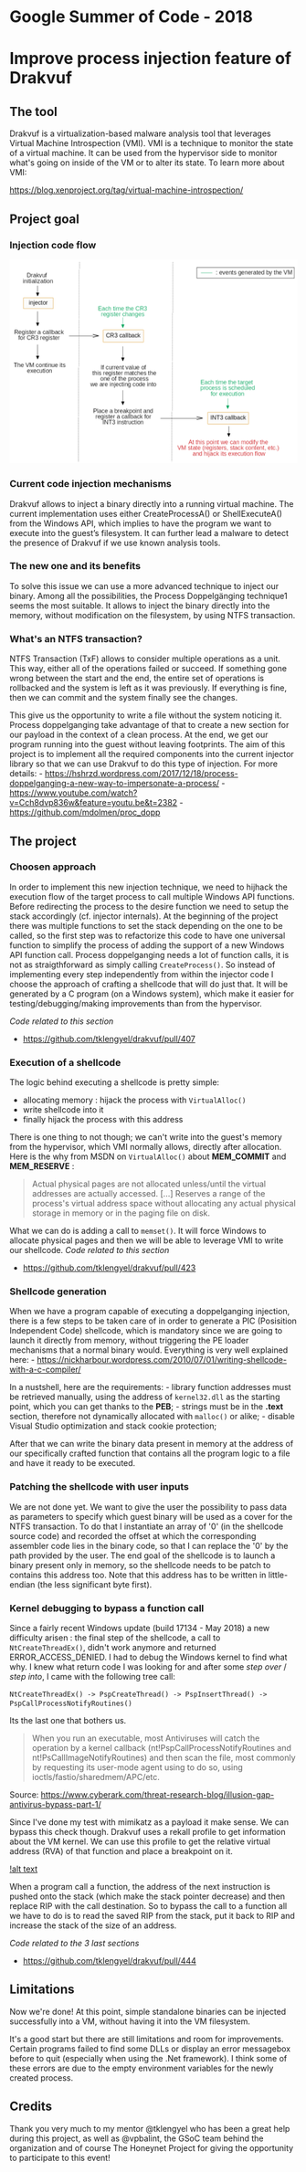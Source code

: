 Google Summer of Code - 2018
============================

Improve process injection feature of Drakvuf
============================================

The tool
--------

Drakvuf is a virtualization-based malware analysis tool that leverages Virtual
Machine Introspection (VMI). VMI is a technique to monitor the state of a
virtual machine. It can be used from the hypervisor side to monitor what's going
on inside of the VM or to alter its state. To learn more about VMI:

https://blog.xenproject.org/tag/virtual-machine-introspection/


Project goal
------------

### Injection code flow

![alt text][injector_internals]


### Current code injection mechanisms

Drakvuf allows to inject a binary directly into a running virtual machine. The
current implementation uses either CreateProcessA() or ShellExecuteA() from the
Windows API, which implies to have the program we want to execute into the
guest’s filesystem. It can further lead a malware to detect the presence
of Drakvuf if we use known analysis tools.

### The new one and its benefits

To solve this issue we can use a more advanced technique to inject our binary.
Among all the possibilities, the Process Doppelgänging technique1 seems the most
suitable. It allows to inject the binary directly into the memory, without
modification on the filesystem, by using NTFS transaction.

### What's an NTFS transaction?

NTFS Transaction (TxF) allows to consider multiple operations as a unit. This
way, either all of the operations failed or succeed. If something gone wrong
between the start and the end, the entire set of operations is rollbacked and
the system is left as it was previously. If everything is fine, then we can
commit and the system finally see the changes.

This give us the opportunity to write a file without the system noticing it.
Process doppelganging take advantage of that to create a new section for our
payload in the context of a clean process. At the end, we get our program
running into the guest without leaving footprints. The aim of this project is
to implement all the required components into the current injector library so
that we can use Drakvuf to do this type of injection. For more details:
    - https://hshrzd.wordpress.com/2017/12/18/process-doppelganging-a-new-way-to-impersonate-a-process/
    - https://www.youtube.com/watch?v=Cch8dvp836w&feature=youtu.be&t=2382
    - https://github.com/mdolmen/proc_dopp


The project
-----------

### Choosen approach

In order to implement this new injection technique, we need to hijhack the
execution flow of the target process to call multiple Windows API functions.
Before redirecting the process to the desire function we need to setup the stack
accordingly (cf. injector internals). At the beginning of the project there was
multiple functions to set the stack depending on the one to be called, so the
first step was to refactorize this code to have one universal function to
simplify the process of adding the support of a new Windows API function call.
Process doppelganging needs a lot of function calls, it is not as
straigthforward as simply calling `CreateProcess()`. So instead of implementing
every step independently from within the injector code I choose the approach of
crafting a shellcode that will do just that. It will be generated by a C program
(on a Windows system), which make it easier for testing/debugging/making
improvements than from the hypervisor.

_Code related to this section_
- https://github.com/tklengyel/drakvuf/pull/407

### Execution of a shellcode

The logic behind executing a shellcode is pretty simple:
- allocating memory : hijack the process with `VirtualAlloc()`
- write shellcode into it
- finally hijack the process with this address

There is one thing to not though; we can't write into the guest's memory from
the hypervisor, which VMI normally allows, directly after allocation. Here is
the why from MSDN on `VirtualAlloc()` about __MEM_COMMIT__ and __MEM_RESERVE__ :
>  Actual physical pages are not allocated unless/until the virtual addresses
>  are actually accessed. 
>  [...]
>  Reserves a range of the process's virtual address space without allocating
>  any actual physical storage in memory or in the paging file on disk.

What we can do is adding a call to `memset()`. It will force Windows to allocate
physical pages and then we will be able to leverage VMI to write our shellcode.
_Code related to this section_
- https://github.com/tklengyel/drakvuf/pull/423

### Shellcode generation

When we have a program capable of executing a doppelganging injection, there is
a few steps to be taken care of in order to generate a PIC (Posisition
Independent Code) shellcode, which is mandatory since we are going to launch it
directly from memory, without triggering the PE loader mechanisms that a normal
binary would. Everything is very well explained here:
    - https://nickharbour.wordpress.com/2010/07/01/writing-shellcode-with-a-c-compiler/

In a nustshell, here are the requirements:
    - library function addresses must be retrieved manually, using the address
      of `kernel32.dll` as the starting point, which you can get thanks to the
      __PEB__;
    - strings must be in the __.text__ section, therefore not dynamically
      allocated with `malloc()` or alike;
    - disable Visual Studio optimization and stack cookie protection;

After that we can write the binary data present in memory at the address of our
specifically crafted function that contains all the program logic to a file and
have it ready to be executed.

### Patching the shellcode with user inputs

We are not done yet. We want to give the user the possibility to pass data as
parameters to specify which guest binary will be used as a cover for the NTFS
transaction. To do that I instantiate an array of '0' (in the shellcode source
code) and recorded the offset at which the corresponding assembler code lies in
the binary code, so that I can replace the '0' by the path provided by the user.
The end goal of the shellcode is to launch a binary present only in memory, so
the shellcode needs to be patch to contains this address too. Note that this
address has to be written in little-endian (the less significant byte first).

### Kernel debugging to bypass a function call

Since a fairly recent Windows update (build 17134 - May 2018) a new difficulty
arisen : the final step of the shellcode, a call to `NtCreateThreadEx()`, didn't
work anymore and returned ERROR_ACCESS_DENIED. I had to debug the Windows kernel
to find what why. I knew what return code I was looking for and after some _step
over_ / _step into_, I came with the following tree call:
```
NtCreateThreadEx() -> PspCreateThread() -> PspInsertThread() -> PspCallProcessNotifyRoutines()
```
Its the last one that bothers us.

> When you run an executable, most Antiviruses will catch the operation by a
> kernel callback (nt!PspCallProcessNotifyRoutines and
> nt!PsCallImageNotifyRoutines) and then scan the file, most commonly by
> requesting its user-mode agent using to do so, using
> ioctls/fastio/sharedmem/APC/etc.

Source: 
https://www.cyberark.com/threat-research-blog/illusion-gap-antivirus-bypass-part-1/

Since I've done my test with mimikatz as a payload it make sense. We can bypass
this check though. Drakvuf uses a rekall profile to get information about the VM
kernel. We can use this profile to get the relative virtual address (RVA) of
that function and place a breakpoint on it.

[!alt text][asm_code_1]

When a program call a function, the address of the next instruction is pushed
onto the stack (which make the stack pointer decrease) and then replace RIP with
the call destination. So to bypass the call to a function all we have to do is
to read the saved RIP from the stack, put it back to RIP and increase the stack
of the size of an address.

_Code related to the 3 last sections_
- https://github.com/tklengyel/drakvuf/pull/444


Limitations
-----------

Now we're done! At this point, simple standalone binaries can be injected
successfully into a VM, without having it into the VM filesystem.

It's a good start but there are still limitations and room for improvements.
Certain programs failed to find some DLLs or display an error messagebox before
to quit (especially when using the .Net framework). I think some of these errors
are due to the empty environment variables for the newly created process.


Credits
-------

Thank you very much to my mentor @tklengyel who has been a great help during
this project, as well as @vpbalint, the GSoC team behind the organization and
of course The Honeynet Project for giving the opportunity to participate to this
event!


[injector_internals]: ../screens/injector_internals.png "Injector internals"
[asm_code_1]: ../screens/asm_code_1.png
